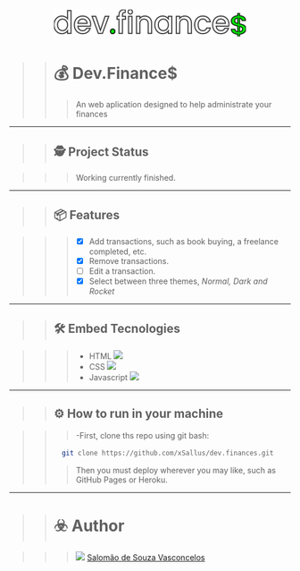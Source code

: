 <h1 align="center">
    <img src="./images/logo.svg"/>
</h1>

>># 💰 Dev.Finance$
>>>An web aplication designed to help administrate your finances

---

>>## 🕵️ Project Status

>>>Working currently finished.

---

>> ## 📦 Features

>>> - [x] Add transactions, such as book buying, a freelance completed, etc.
>>> - [x] Remove transactions.
>>> - [ ] Edit a transaction.
>>> - [x] Select between three themes, <i>Normal, Dark and Rocket</i>

---

>> ## 🛠 Embed Tecnologies

>>> - HTML <img src="https://cdn.iconscout.com/icon/free/png-512/html5-19-722707.png" height="12px"/>
>>> - CSS <img src="https://upload.wikimedia.org/wikipedia/commons/d/d5/CSS3_logo_and_wordmark.svg" height="12px"/>
>>> - Javascript <img src="https://encrypted-tbn0.gstatic.com/images?q=tbn:ANd9GcTnezP43GZwqlUjVNQ1LyyXnY7MzjhJn3NqKQ&usqp=CAU" height="12px"/>

---
>> ## ⚙️ How to run in your machine

>>> -First, clone ths repo using git bash:
>> ```bash
>>   git clone https://github.com/xSallus/dev.finances.git
>>```
>> >Then you must deploy wherever you may like, such as GitHub Pages or Heroku.

---

>> # ☣️ Author

>>> <img src="https://encrypted-tbn0.gstatic.com/images?q=tbn:ANd9GcTYVJlVcxIsdw-VHpQugNpWnhcqfU0lFLpE7A&usqp=CAU" height="12px"/> [Salomão de Souza Vasconcelos](https://github.com/xSallus/)